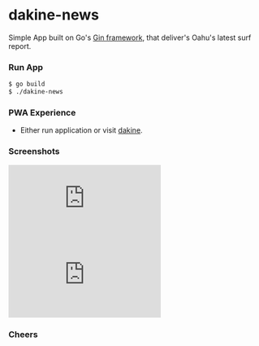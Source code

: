 # dakine-news

Simple App built on Go's [Gin framework](https://gin-gonic.github.io/gin/), that deliver's Oahu's latest surf report.


### Run App
```bash
$ go build
$ ./dakine-news

```
### PWA Experience
- Either run application or visit [dakine](https://dakine.news).

### Screenshots

![Portrait](http://s1076.photobucket.com/user/derekahn/media/screencapture-localhost-3000-1484022132367_zpsbyndqaqj.png.html "Portrait")
![Landscape](http://s1076.photobucket.com/user/derekahn/media/screencapture-localhost-3000-1484022127913_zpsjjr4siai.png.html "Landscape")

### Cheers
